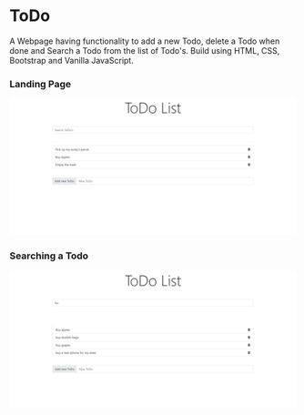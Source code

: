 # ToDo

A Webpage having functionality to add a new Todo, delete a Todo when done and Search a Todo from the list of Todo's. Build using HTML, CSS, Bootstrap and Vanilla JavaScript.


### Landing Page

![](app-screenshots/1.png)

### Searching a Todo

![](app-screenshots/2.png)
